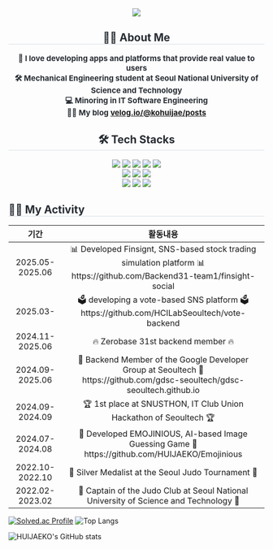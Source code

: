 <div align="center">
    <img src="https://capsule-render.vercel.app/api?type=transparent&color=auto&height=120&text=Welcome%20👋&animation=fadeIn&fontColor=000000&fontSize=40" />
</div>

<div style="text-align: center;"> 
    <h2 style="border-bottom: 1px solid #d8dee4; color: #282d33;"> 👨‍🎓 About Me </h2>  
    <div style="font-weight: 700; font-size: 15px; color: #282d33;"> 
        🤟 I love developing apps and platforms that provide real value to users<br>
        🛠️ Mechanical Engineering student at Seoul National University of Science and Technology<br>
        💻 Minoring in IT Software Engineering<br> 
        🧑‍💻 My blog <a href="https://velog.io/@kohuijae/posts">velog.io/@kohuijae/posts</a>
    </div> 
</div>

<div style="text-align: center;">
    <h2 style="border-bottom: 1px solid #d8dee4; color: #282d33;"> 🛠️ Tech Stacks </h2> 
    <div> 
        <img src="https://img.shields.io/badge/Java-007396?style=for-the-badge&logo=Java&logoColor=white">
        <img src="https://img.shields.io/badge/Spring-6DB33F?style=for-the-badge&logo=Spring&logoColor=white">
        <img src="https://img.shields.io/badge/PostgreSQL-4169E1?style=for-the-badge&logo=PostgreSQL&logoColor=white">
        <img src="https://img.shields.io/badge/Elasticsearch-005571?style=for-the-badge&logo=Elasticsearch&logoColor=white">
        <img src="https://img.shields.io/badge/Redis-DC382D?style=for-the-badge&logo=Redis&logoColor=white"><br>
        <img src="https://img.shields.io/badge/GitHub-181717?style=for-the-badge&logo=GitHub&logoColor=white">
        <img src="https://img.shields.io/badge/GitHub%20Actions-2088FF?style=for-the-badge&logo=GitHub-Actions&logoColor=white">
        <img src="https://img.shields.io/badge/Docker-2496ED?style=for-the-badge&logo=Docker&logoColor=white"><br>
        <img src="https://img.shields.io/badge/AWS%20EC2-FF9900?style=for-the-badge&logo=Amazon-EC2&logoColor=white">
        <img src="https://img.shields.io/badge/AWS%20S3-569A31?style=for-the-badge&logo=Amazon-S3&logoColor=white">
        <img src="https://img.shields.io/badge/CloudFront-F14336?style=for-the-badge&logo=Amazon-CloudFront&logoColor=white">
    </div>
</div>



</div>

<div>
    <h2 style="border-bottom: 1px solid #d8dee4; color: #282d33; text-align: left;"> 🧑‍💻 My Activity </h2>
</div>
<div>
    <table>
        <thead>
            <tr>
                <th style="text-align: center;">기간</th>
                <th style="text-align: center;">활동내용</th>
            </tr>
        </thead>
        <tbody>
            <tr>
                <td align="center">2025.05-2025.06 </td>
                <td align="center">📊 Developed Finsignt, SNS-based stock trading simulation platform 📊<br> 
                https://github.com/Backend31-team1/finsight-social</td>
            </tr>
            <tr>
                <td align="center">2025.03- </td>
                <td align="center">🗳️ developing a vote-based SNS platform 🗳️<br> 
                https://github.com/HCILabSeoultech/vote-backend</td>
            </tr>
            <tr>
                <td align="center">2024.11-2025.06 </td>
                <td align="center">🔥 Zerobase 31st backend member 🔥</td>
            </tr>
            <tr>
            <tr>
                <td align="center">2024.09-2025.06 </td>
                <td align="center">👊 Backend Member of the Google Developer Group at Seoultech 👊<br>https://github.com/gdsc-seoultech/gdsc-seoultech.github.io</td>
            </tr>
                <td align="center">2024.09-2024.09</td>
                <td align="center">🏆 1st place at SNUSTHON, IT Club Union Hackathon of Seoultech 🏆</td>
            </tr>
            <tr>
                <td align="center">2024.07-2024.08</td>
                <td align="center">🎑 Developed EMOJINIOUS, AI-based Image Guessing Game 🎇<br> https://github.com/HUIJAEKO/Emojinious</td>
            </tr>
            <tr>
                <td align="center">2022.10-2022.10</td>
                <td align="center">🥈 Silver Medalist at the Seoul Judo Tournament 🥈</td>
            </tr>
            <tr>
                <td align="center">2022.02-2023.02</td>
                <td align="center">🥋 Captain of the Judo Club at Seoul National University of Science and Technology 🥋</td>
            </tr>
        </tbody>
    </table>
</div>

[![Solved.ac Profile](http://mazassumnida.wtf/api/v2/generate_badge?boj=xrhgmlwox)](https://solved.ac/xrhgmlwox/)
![Top Langs](https://github-readme-stats.vercel.app/api/top-langs/?username=HUIJAEKO&layout=compact)

![HUIJAEKO's GitHub stats](https://github-readme-stats.vercel.app/api?username=HUIJAEKO&show_icons=true&theme=radical)
